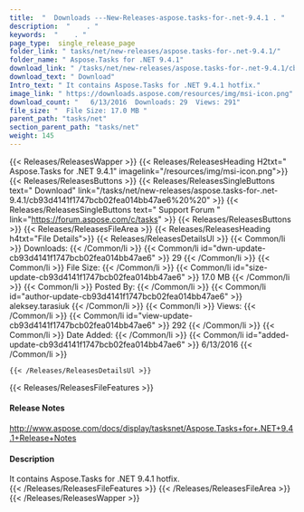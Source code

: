 ```yaml
---
title:  "  Downloads ---New-Releases-aspose.tasks-for-.net-9.4.1 . " 
description:  "    . " 
keywords:  "    . " 
page_type:  single_release_page
folder_link: " tasks/net/new-releases/aspose.tasks-for-.net-9.4.1/"
folder_name: " Aspose.Tasks for .NET 9.4.1"
download_link: " /tasks/net/new-releases/aspose.tasks-for-.net-9.4.1/cb93d4141f1747bcb02fea014bb47ae6"
download_text: " Download"
Intro_text: " It contains Aspose.Tasks for .NET 9.4.1 hotfix."
image_link: " https://downloads.aspose.com/resources/img/msi-icon.png"
download_count: "   6/13/2016  Downloads: 29  Views: 291"
file_size: "  File Size: 17.0 MB "
parent_path: "tasks/net"
section_parent_path: "tasks/net"
weight: 145 
---
```


{{< Releases/ReleasesWapper >}}
  {{< Releases/ReleasesHeading H2txt=" Aspose.Tasks for .NET 9.4.1" imagelink="/resources/img/msi-icon.png">}}
  {{< Releases/ReleasesButtons >}}
    {{< Releases/ReleasesSingleButtons text=" Download" link="/tasks/net/new-releases/aspose.tasks-for-.net-9.4.1/cb93d4141f1747bcb02fea014bb47ae6%20%20" >}}
    {{< Releases/ReleasesSingleButtons text=" Support Forum " link="https://forum.aspose.com/c/tasks" >}}
  {{< Releases/ReleasesButtons >}}
  {{< Releases/ReleasesFileArea >}}
    {{< Releases/ReleasesHeading h4txt="File Details">}}
    {{< Releases/ReleasesDetailsUl >}}
            {{< Common/li  >}} Downloads: {{< /Common/li >}} 
      {{< Common/li id="dwn-update-cb93d4141f1747bcb02fea014bb47ae6" >}} 29 {{< /Common/li >}} 
      {{< Common/li  >}} File Size: {{< /Common/li >}} 
      {{< Common/li id="size-update-cb93d4141f1747bcb02fea014bb47ae6" >}} 17.0 MB {{< /Common/li >}} 
      {{< Common/li  >}} Posted By: {{< /Common/li >}} 
      {{< Common/li id="author-update-cb93d4141f1747bcb02fea014bb47ae6" >}} aleksey.tarasiuk {{< /Common/li >}} 
      {{< Common/li  >}} Views: {{< /Common/li >}} 
      {{< Common/li id="view-update-cb93d4141f1747bcb02fea014bb47ae6" >}} 292 {{< /Common/li >}} 
      {{< Common/li  >}} Date Added: {{< /Common/li >}} 
      {{< Common/li id="added-update-cb93d4141f1747bcb02fea014bb47ae6" >}} 6/13/2016 {{< /Common/li >}} 

    {{< /Releases/ReleasesDetailsUl >}}

  {{< Releases/ReleasesFileFeatures >}}
      <h4>Release Notes</h4><div><a href="http://www.aspose.com/docs/display/tasksnet/Aspose.Tasks+for+.NET+9.4.1+Release+Notes">http://www.aspose.com/docs/display/tasksnet/Aspose.Tasks+for+.NET+9.4.1+Release+Notes</a></div><h4>Description</h4><div class="HTMLDescription">It contains Aspose.Tasks for .NET 9.4.1 hotfix.</div>
  {{< /Releases/ReleasesFileFeatures >}}
 {{< /Releases/ReleasesFileArea >}}
{{< /Releases/ReleasesWapper >}}


